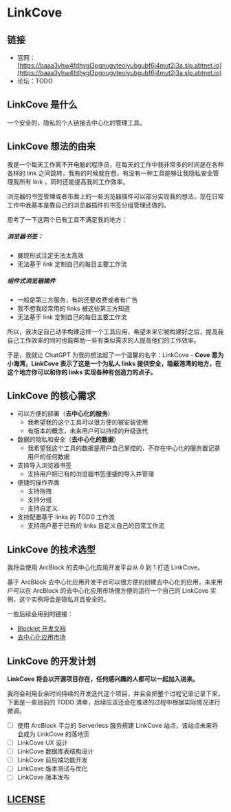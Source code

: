 # LinkCove

## 链接

- 官网：[https://baaa3yhw4fdhygl3pgnugvteoiyubgubf6j4mut2j3a.slp.abtnet.io](https://baaa3yhw4fdhygl3pgnugvteoiyubgubf6j4mut2j3a.slp.abtnet.io)
- 论坛：TODO

## LinkCove 是什么

一个安全的，隐私的个人链接去中心化的管理工具。

## LinkCove 想法的由来

我是一个每天工作离不开电脑的程序员，在每天的工作中我非常多的时间是在各种各样的 link 之间跳转，我有的时候就在想，有没有一种工具能够让我隐私安全管理我所有 link ，同时还能提高我的工作效率。

浏览器的书签管理或者市面上的一些浏览器插件可以部分实现我的想法，现在日常工作中我基本是靠自己的浏览器插件的书签分组管理还做的。

思考了一下这两个已有工具不满足我的地方：

##### 浏览器书签：

- 展现形式注定无法太高效
- 无法基于 link 定制自己的每日主要工作流

##### 组件式浏览器插件

- 一般是第三方服务，有的还要收费或者有广告
- 我不想我经常用的 links 被这些第三方知道
- 无法基于 link 定制自己的每日主要工作流

所以，我决定自己动手构建这样一个工具应用，希望未来它被构建好之后，提高我自己工作效率的同时也能帮助一些有类似需求的人提高他们的工作效率。

于是，我就让 ChatGPT 为我的想法起了一个温馨的名字：LinkCove - **Cove 意为小海湾，LinkCove 表示了这是一个为私人 links 提供安全，隐蔽港湾的地方，在这个地方你可以和你的 links 实现各种有创造力的点子。**

## LinkCove 的核心需求

- 可以方便的部署（**去中心化的服务**）
  - 我希望我的这个工具可以很方便的被安装使用
  - 有版本的概念，未来用户可以持续的升级迭代
- 数据的隐私和安全（**去中心化的数据**）
  - 我希望我这个工具的数据是用户自己掌控的，不存在中心化的服务器记录用户的任何数据
- 支持导入浏览器书签
  - 支持用户把已有的浏览器书签便捷的导入并管理
- 便捷的操作界面
  - 支持拖拽
  - 支持分组
  - 支持自定义
- 支持配置基于 links 的 TODO 工作流
  - 支持用户基于已有的 links 自定义自己的日常工作流

## LinkCove 的技术选型

我将会使用 ArcBlock 的去中心化应用开发平台从 0 到 1 打造 LinkCove。

基于 ArcBlock 去中心化应用开发平台可以很方便的创建去中心化的应用，未来用户可以在 ArcBlock 的去中心化应用市场很方便的运行一个自己的 LinkCove 实例，这个实例将会是隐私并且安全的。

一些后续会用到的链接：

- [Blocklet 开发文档](https://developer.blocklet.io/docs/zh/welcome)
- [去中心化应用市场](https://store.blocklet.dev/)

## LinkCove 的开发计划

**LinkCove 将会以开源项目存在，任何感兴趣的人都可以一起加入进来。**

我将会利用业余时间持续的开发迭代这个项目，并且会把整个过程记录记录下来，下面是一些目前的 TODO 清单，后续应该还会在推进的过程中根据实际情况进行微调。

- [ ] 使用 ArcBlock 平台的 Serverless 服务搭建 LinkCove 站点，该站点未来将会成为 LinkCove 的落地页
- [ ] LinkCove UX 设计
- [ ] LinkCove 数据库表结构设计
- [ ] LinkCove 前后端功能开发
- [ ] LinkCove 版本测试与优化
- [ ] LinkCove 版本发布

## [LICENSE](./LICENSE)
